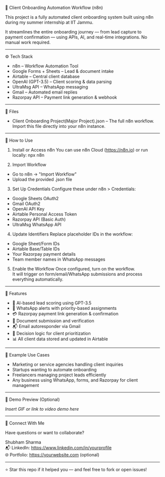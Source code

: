 
🤖 Client Onboarding Automation Workflow (n8n)

This project is a fully automated client onboarding system built using n8n during my summer internship at IIT Jammu.

It streamlines the entire onboarding journey — from lead capture to payment confirmation — using APIs, AI, and real-time integrations. No manual work required.

---

⚙️ Tech Stack

- n8n – Workflow Automation Tool
- Google Forms + Sheets – Lead & document intake
- Airtable – Central client database
- OpenAI (GPT-3.5) – Client scoring & data parsing
- UltraMsg API – WhatsApp messaging
- Gmail – Automated email replies
- Razorpay API – Payment link generation & webhook

---

📁 Files

- Client Onboarding Project(Major Project).json – The full n8n workflow.  
Import this file directly into your n8n instance.

---

🚀 How to Use

1. Install or Access n8n
You can use n8n Cloud (https://n8n.io) or run locally:
    npx n8n

2. Import Workflow
- Go to n8n → "Import Workflow"
- Upload the provided .json file

3. Set Up Credentials
Configure these under n8n > Credentials:
- Google Sheets OAuth2
- Gmail OAuth2
- OpenAI API Key
- Airtable Personal Access Token
- Razorpay API (Basic Auth)
- UltraMsg WhatsApp API

4. Update Identifiers
Replace placeholder IDs in the workflow:
- Google Sheet/Form IDs
- Airtable Base/Table IDs
- Your Razorpay payment details
- Team member names in WhatsApp messages

5. Enable the Workflow
Once configured, turn on the workflow.  
It will trigger on form/email/WhatsApp submissions and process everything automatically.

---

🔑 Features

- 🤖 AI-based lead scoring using GPT-3.5
- 🔔 WhatsApp alerts with priority-based assignments
- 💳 Razorpay payment link generation & confirmation
- 📎 Document submission and verification
- 📬 Email autoresponder via Gmail
- 🧠 Decision logic for client prioritization
- 📊 All client data stored and updated in Airtable

---

📌 Example Use Cases

- Marketing or service agencies handling client inquiries
- Startups wanting to automate onboarding
- Freelancers managing project leads efficiently
- Any business using WhatsApp, forms, and Razorpay for client management

---

📸 Demo Preview (Optional)

*Insert GIF or link to video demo here*

---

🤝 Connect With Me

Have questions or want to collaborate?

Shubham Sharma  
📬 LinkedIn: https://www.linkedin.com/in/yourprofile  
🌐 Portfolio: https://yourwebsite.com (optional)

---

⭐️ Star this repo if it helped you — and feel free to fork or open issues!

